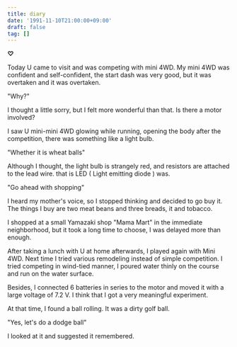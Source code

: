 ```yaml
---
title: diary
date: '1991-11-10T21:00:00+09:00'
draft: false
tag: []
---
```


**♡**

Today U came to visit and was competing with mini 4WD. My mini 4WD was confident and self-confident, the start dash was very good, but it was overtaken and it was overtaken.

"Why?"

I thought a little sorry, but I felt more wonderful than that. Is there a motor involved?

I saw U mini-mini 4WD glowing while running, opening the body after the competition, there was something like a light bulb.

"Whether it is wheat balls"

Although I thought, the light bulb is strangely red, and resistors are attached to the lead wire. that is LED ( Light emitting diode ) was.

"Go ahead with shopping"

I heard my mother's voice, so I stopped thinking and decided to go buy it. The things I buy are two meat beans and three breads, it and tobacco.

I shopped at a small Yamazaki shop "Mama Mart" in the immediate neighborhood, but it took a long time to choose, I was delayed more than enough.

After taking a lunch with U at home afterwards, I played again with Mini 4WD. Next time I tried various remodeling instead of simple competition. I tried competing in wind-tied manner, I poured water thinly on the course and run on the water surface.

Besides, I connected 6 batteries in series to the motor and moved it with a large voltage of 7.2 V. I think that I got a very meaningful experiment.

At that time, I found a ball rolling. It was a dirty golf ball.

"Yes, let's do a dodge ball"

I looked at it and suggested it remembered.